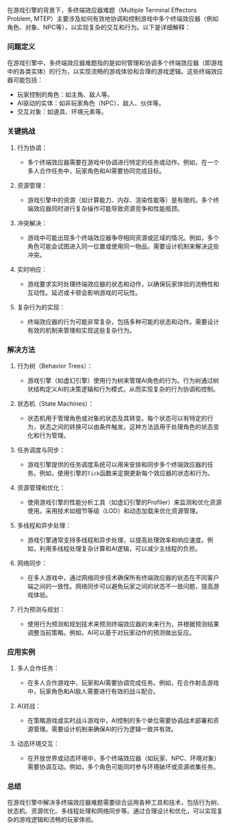 在游戏引擎的背景下，多终端效应器难题（Multiple Terminal Effectors Problem, MTEP）主要涉及如何有效地协调和控制游戏中多个终端效应器（例如角色、对象、NPC等），以实现复杂的交互和行为。以下是详细解释：

### 问题定义

在游戏引擎中，多终端效应器难题指的是如何管理和协调多个终端效应器（即游戏中的各类实体）的行为，以实现流畅的游戏体验和合理的游戏逻辑。这些终端效应器可能包括：

- 玩家控制的角色：如主角、敌人等。
- AI驱动的实体：如非玩家角色（NPC）、敌人、伙伴等。
- 交互对象：如道具、环境元素等。

### 关键挑战

1. 行为协调：
   - 多个终端效应器需要在游戏中协调进行特定的任务或动作。例如，在一个多人合作任务中，玩家角色和AI需要协同完成目标。

2. 资源管理：
   - 游戏引擎中的资源（如计算能力、内存、渲染性能等）是有限的。多个终端效应器同时进行复杂操作可能导致资源竞争和性能瓶颈。

3. 冲突解决：
   - 游戏中可能出现多个终端效应器争夺相同资源或区域的情况。例如，多个角色可能会试图进入同一位置或使用同一物品，需要设计机制来解决这些冲突。

4. 实时响应：
   - 游戏要求实时处理终端效应器的状态和动作，以确保玩家体验的流畅性和互动性。延迟或卡顿会影响游戏的可玩性。

5. 复杂行为的实现：
   - 终端效应器的行为可能非常复杂，包括多种可能的状态和动作。需要设计有效的机制来管理和实现这些复杂行为。

### 解决方法

1. 行为树（Behavior Trees）：
   - 游戏引擎（如虚幻引擎）使用行为树来管理AI角色的行为。行为树通过树状结构定义AI的决策逻辑和行为模式，从而实现复杂的行为协调和控制。

2. 状态机（State Machines）：
   - 状态机用于管理角色或对象的状态及其转变。每个状态可以有特定的行为，状态之间的转换可以由条件触发。这种方法适用于处理角色的状态变化和行为管理。

3. 任务调度与同步：
   - 游戏引擎提供的任务调度系统可以用来安排和同步多个终端效应器的任务。例如，使用引擎的`Tick`函数来定期更新每个效应器的状态和行为。

4. 资源管理和优化：
   - 使用游戏引擎的性能分析工具（如虚幻引擎的Profiler）来监测和优化资源使用。采用技术如细节等级（LOD）和动态加载来优化资源管理。

5. 多线程和异步处理：
   - 游戏引擎通常支持多线程和异步处理，以提高处理效率和响应速度。例如，利用多线程处理复杂计算和AI逻辑，可以减少主线程的负担。

6. 网络同步：
   - 在多人游戏中，通过网络同步技术确保所有终端效应器的状态在不同客户端之间的一致性。网络同步可以避免玩家之间的状态不一致问题，提高游戏体验。

7. 行为预测与规划：
   - 使用行为预测和规划技术来预测终端效应器的未来行为，并根据预测结果调整当前策略。例如，AI可以基于对玩家动作的预测做出反应。

### 应用实例

1. 多人合作任务：
   - 在多人合作游戏中，玩家和AI需要协调完成任务。例如，在合作射击游戏中，玩家角色和AI敌人需要进行有效的战斗配合。

2. AI对战：
   - 在策略游戏或实时战斗游戏中，AI控制的多个单位需要协调战术部署和资源管理。需要设计机制来确保AI的行为逻辑一致并有效。

3. 动态环境交互：
   - 在开放世界或动态环境中，多个终端效应器（如玩家、NPC、环境对象）需要协调互动。例如，多个角色可能同时参与环境破坏或资源收集任务。

### 总结

在游戏引擎中解决多终端效应器难题需要综合运用各种工具和技术，包括行为树、状态机、资源优化、多线程处理和网络同步等。通过合理设计和优化，可以实现复杂的游戏逻辑和流畅的玩家体验。